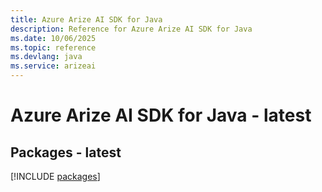 ```yaml
---
title: Azure Arize AI SDK for Java
description: Reference for Azure Arize AI SDK for Java
ms.date: 10/06/2025
ms.topic: reference
ms.devlang: java
ms.service: arizeai
---
```

# Azure Arize AI SDK for Java - latest
## Packages - latest
[!INCLUDE [packages](arize-ai-index.md)]